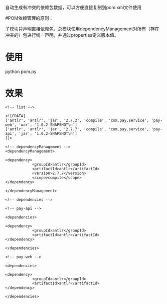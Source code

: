 自动生成有冲突的依赖包数据，可以方便直接复制到pom.xml文件使用

#POM依赖管理的原则：

子模块只声明直接依赖包，总模块使用dependencyManagement对所有（存在冲突的）包进行统一声明，并通过properties定义版本值。

# 使用

python pom.py

# 效果

```
<!-- list -->

<![CDATA[
['antlr', 'antlr', 'jar', '2.7.2', 'compile', 'com.pay.service', 'pay-web', 'war', '1.0.2-SNAPSHOT\n']
['antlr', 'antlr', 'jar', '2.7.7', 'compile', 'com.pay.service', 'pay-api', 'jar', '1.0.2-SNAPSHOT\n']
]]>

<!-- dependencyManagement -->
<dependencyManagement>

<dependency>
            <groupId>antlr</groupId>
            <artifactId>antlr</artifactId>
            <version>2.7.7</version>
            <scope>compile</scope>
</dependency>

</dependencyManagement>

<!-- dependencies -->

<!-- pay-api -->

<dependencies>

<dependency>
            <groupId>antlr</groupId>
            <artifactId>antlr</artifactId>
</dependency>

</dependencies>

<!-- pay-web -->

<dependencies>

<dependency>
            <groupId>antlr</groupId>
            <artifactId>antlr</artifactId>
</dependency>

</dependencies>
```
